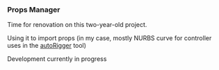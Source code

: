 ### Props Manager

Time for renovation on this two-year-old project.

Using it to import props (in my case, mostly NURBS curve for controller uses in 
the [autoRigger](https://github.com/leixingyu/auto-rigger) tool)

Development currently in progress